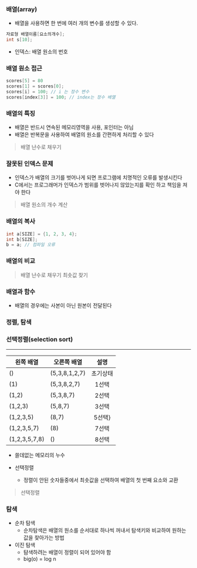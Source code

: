 ### 배열(array)
- 배열을 사용하면 한 번에 여러 개의 변수를 생성할 수 있다.
```c
자료형 배열이름[요소의개수];
int s[10];
```
- 인덱스: 배열 원소의 번호

### 배열 원소 접근
```c
scores[5] = 80
scores[1] = scores[0];
scores[i] = 100; // i 는 정수 변수
scores[index[3]] = 100; // index는 정수 배열
```
### 배열의 특징
- 배열은 반드시 연속된 메모리영역을 사용, 포인터는 아님
- 배열은 반복문을 사용하여 배열의 원소를 간편하게 처리할 수 있다
> 배열 난수로 채우기

### 잘못된 인덱스 문제
- 인덱스가 배열의 크기를 벗어나게 되면 프로그램에 치명적인 오류를 발생시킨다
- C에서는 프로그래머가 인덱스가 범위를 벗어나지 않았는지를 확인 하고 책임을 져야 한다
> 배열 원소의 개수 계산

### 배열의 복사
```c
int a[SIZE] = {1, 2, 3, 4};
int b[SIZE];
b = a; // 컴파일 오류
```

### 배열의 비교
> 배열 난수로 채우기
> 최솟값 찾기

### 배열과 함수
- 배열의 경우에는 사본이 아닌 원본이 전달된다

### 정렬, 탐색

### 선택정렬(selection sort)
--------------------
|왼쪽 배열| 오른쪽 배열| 설명|
|-------|--------|:-----:|
|()|(5,3,8,1,2,7)|초기상태|
|(1)| (5,3,8,2,7)|1선택|
|(1,2)| (5,3,8,7)|2선택|
|(1,2,3)|(5,8,7)|3선택|
|(1,2,3,5)|(8,7)|5선택}
|(1,2,3,5,7)|(8)|7선택|
|(1,2,3,5,7,8)|()|8선택|

- 쓸데없는 메모리의 누수

- 선택정렬
	- 정렬이 안된 숫자들중에서 최솟값을 선택하여 배열의 첫 번째 요소와 교환

> 선택정렬

### 탐색
- 순차 탐색
	- 순차탐색은 배열의 원소를 순서대로 하나씩 꺼내서 탐색키와 비교하여 원하는 값을 찾아가는 방법
- 이진 탐색
	- 턈색하려는 배열이 정렬이 되어 있어야 함
	- big(o) = log n